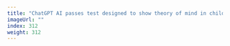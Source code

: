 ```yaml
---
title: "ChatGPT AI passes test designed to show theory of mind in children"
imageUrl: ""
index: 312
weight: 312
---
```

